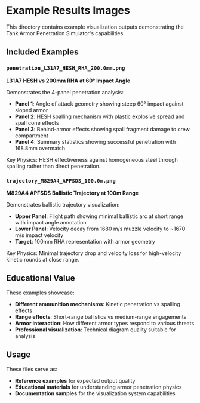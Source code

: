 # Example Results Images

This directory contains example visualization outputs demonstrating the Tank Armor Penetration Simulator's capabilities.

## Included Examples

### `penetration_L31A7_HESH_RHA_200.0mm.png`
**L31A7 HESH vs 200mm RHA at 60° Impact Angle**

Demonstrates the 4-panel penetration analysis:
- **Panel 1**: Angle of attack geometry showing steep 60° impact against sloped armor
- **Panel 2**: HESH spalling mechanism with plastic explosive spread and spall cone effects
- **Panel 3**: Behind-armor effects showing spall fragment damage to crew compartment
- **Panel 4**: Summary statistics showing successful penetration with 168.8mm overmatch

Key Physics: HESH effectiveness against homogeneous steel through spalling rather than direct penetration.

### `trajectory_M829A4_APFSDS_100.0m.png` 
**M829A4 APFSDS Ballistic Trajectory at 100m Range**

Demonstrates ballistic trajectory visualization:
- **Upper Panel**: Flight path showing minimal ballistic arc at short range with impact angle annotation
- **Lower Panel**: Velocity decay from 1680 m/s muzzle velocity to ~1670 m/s impact velocity
- **Target**: 100mm RHA representation with armor geometry

Key Physics: Minimal trajectory drop and velocity loss for high-velocity kinetic rounds at close range.

## Educational Value

These examples showcase:
- **Different ammunition mechanisms**: Kinetic penetration vs spalling effects
- **Range effects**: Short-range ballistics vs medium-range engagements  
- **Armor interaction**: How different armor types respond to various threats
- **Professional visualization**: Technical diagram quality suitable for analysis

## Usage

These files serve as:
- **Reference examples** for expected output quality
- **Educational materials** for understanding armor penetration physics
- **Documentation samples** for the visualization system capabilities

